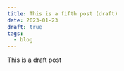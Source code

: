 ```yaml
---
title: This is a fifth post (draft)
date: 2023-01-23
draft: true
tags:
  - blog
---
```


This is a draft post
